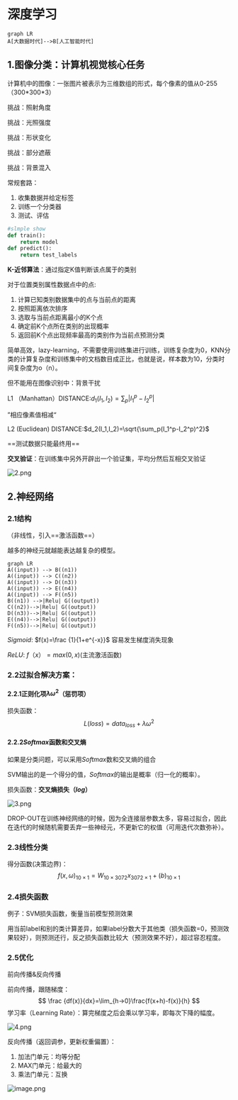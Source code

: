# 深度学习


```mermaid
graph LR
A[大数据时代]-->B[人工智能时代]
```

## 1.图像分类：计算机视觉核心任务

计算机中的图像：一张图片被表示为三维数组的形式，每个像素的值从0-255（300\*300\*3）

挑战：照射角度

挑战：光照强度

挑战：形状变化

挑战：部分遮蔽

挑战：背景混入

常规套路：

1. 收集数据并给定标签
2. 训练一个分类器
3. 测试、评估

```python
#slmple show
def train():
    return model
def predict():
    return test_labels
```



**K-近邻算法**：通过指定K值判断该点属于的类别

对于位置类别属性数据点中的点:

1. 计算已知类别数据集中的点与当前点的距离
2. 按照距离依次排序
3. 选取与当前点距离最小的K个点
4. 确定前K个点所在类别的出现概率
5. 返回前K个点出现频率最高的类别作为当前点预测分类

简单高效，lazy-learning，不需要使用训练集进行训练，训练复杂度为0，KNN分类的计算复杂度和训练集中的文档数目成正比，也就是说，样本数为10，分类时间复杂度为o（n）。

但不能用在图像识别中：背景干扰

L1 （Manhattan）DISTANCE:$d_1(I_1,I_2)=\sum_p|I_1^p-I_2^p|$

”相应像素值相减“

L2 (Euclidean) DISTANCE:$d_2(I_1,I_2)=\sqrt{\sum_p(I_1^p-I_2^p)^2}$

==测试数据只能最终用==

**交叉验证**：在训练集中另外开辟出一个验证集，平均分然后互相交叉验证

![2.png](https://i.loli.net/2020/05/10/CjIM8wyd7vx3snu.png)



## 2.神经网络

### 2.1结构
（非线性，引入==激活函数==）

越多的神经元就越能表达越复杂的模型。

```mermaid
graph LR
A((input)) --> B((n1))
A((input)) --> C((n2))
A((input)) --> D((n3))
A((input)) --> E((n4))
A((input)) --> F((n5))
B((n1)) -->|Relu| G((output))
C((n2))-->|Relu| G((output))
D((n3))-->|Relu| G((output))
E((n4))-->|Relu| G((output))
F((n5))-->|Relu| G((output))
```

$Sigmoid:$  $f(x)=\frac {1}{1+e^{-x}}$ 容易发生梯度消失现象

$ReLU:$ $f（x）=max(0,x)$(主流激活函数)

### 2.2过拟合解决方案：

#### 2.2.1正则化项$\lambda\omega^2$（惩罚项）

损失函数：
$$
L(loss)=data_{loss}+\lambda\omega^2
$$

#### 2.2.2$Softmax$函数和交叉熵

如果是分类问题，可以采用$Softmax$数和交叉熵的组合

SVM输出的是一个得分的值，$Softmax$的输出是概率（归一化的概率）。

损失函数：**交叉熵损失（$log$）**

![3.png](https://i.loli.net/2020/05/10/Wo85zsJwN7kMHqB.png)

DROP-OUT在训练神经网络的时候，因为全连接层参数太多，容易过拟合，因此在迭代的时候随机需要丢弃一些神经元，不更新它的权值（可用迭代次数弥补）。

### 2.3线性分类

得分函数(决策边界)：
$$
f(x,\omega)_{10\times1}=W_{10\times3072}x_{3072\times1}+(b)_{10\times1}
$$

### 2.4损失函数

例子：SVM损失函数，衡量当前模型预测效果

用当前label和别的类计算差异，如果label分数大于其他类（损失函数=0，预测效果较好），则预测还行，反之损失函数比较大（预测效果不好），超过容忍程度。

### 2.5优化

前向传播&反向传播

前向传播，跟随梯度：
$$
\frac {df(x)}{dx}=\lim_{h→0}\frac{f(x+h)-f(x)}{h}
$$
学习率（Learning Rate）：算完梯度之后会乘以学习率，即每次下降的幅度。

![4.png](https://i.loli.net/2020/05/10/J7VLwxItK12RB8Q.png)

反向传播（返回调参，更新权重偏置）：

1. 加法门单元：均等分配
2. MAX门单元：给最大的
3. 乘法门单元：互换

![image.png](https://i.loli.net/2020/05/10/QGo1sydVBF6T8pe.png)

